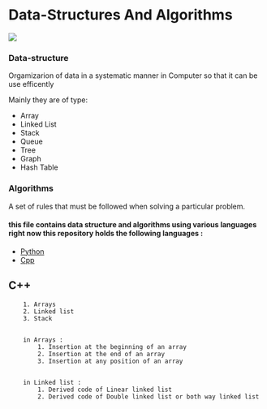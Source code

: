 # Data-Structures And Algorithms

![](https://miro.medium.com/max/1400/1\*2rKGJ6h1regwmfMcty3SLw.png)

### Data-structure

Orgamizarion of data in a systematic manner in Computer so that it can be use efficently

Mainly they are of type:

* Array
* Linked List
* Stack
* Queue
* Tree
* Graph
* Hash Table

### Algorithms

A set of rules that must be followed when solving a particular problem.

#### this file contains data structure and algorithms using various languages right now this repository holds the following languages :&#x20;

* [Python](python/page-1.md)
* &#x20;[Cpp](cpp/cpp.md)

## C++

```
    1. Arrays
    2. Linked list
    3. Stack


    in Arrays :
        1. Insertion at the beginning of an array
        2. Insertion at the end of an array
        3. Insertion at any position of an array


    in Linked list :
        1. Derived code of Linear linked list
        2. Derived code of Double linked list or both way linked list
```
